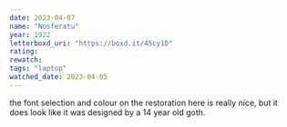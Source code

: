 ```yaml
---
date: 2023-04-07
name: "Nosferatu"
year: 1922
letterboxd_uri: "https://boxd.it/45cy1D"
rating: 
rewatch: 
tags: "laptop"
watched_date: 2023-04-05
---
```


the font selection and colour on the restoration here is really nice, but it does look like it was designed by a 14 year old goth.

